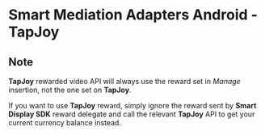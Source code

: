 # Smart Mediation Adapters Android - TapJoy

## Note

__TapJoy__ rewarded video API will always use the reward set in _Manage_ insertion, not the one set on __TapJoy__.

If you want to use __TapJoy__ reward, simply ignore the reward sent by __Smart Display SDK__ reward delegate and call the relevant __TapJoy__ API to get your current currency balance instead.

